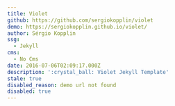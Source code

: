 ```yaml
---
title: Violet
github: https://github.com/sergiokopplin/violet
demo: https://sergiokopplin.github.io/violet/
author: Sérgio Kopplin
ssg:
  - Jekyll
cms:
  - No Cms
date: 2016-07-06T02:09:17.000Z
description: ':crystal_ball: Violet Jekyll Template'
stale: true
disabled_reason: demo url not found
disabled: true
---
```

